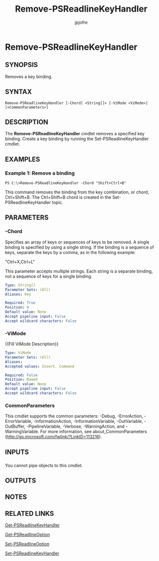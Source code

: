 ﻿---
author: jpjofre
description: 
external help file: Microsoft.PowerShell.PSReadLine.dll-Help.xml
keywords: powershell, cmdlet
manager: carolz
ms.date: 2016-10-11
ms.prod: powershell
ms.technology: powershell
ms.topic: reference
online version: http://go.microsoft.com/fwlink/?LinkId=822012
schema: 2.0.0
title: Remove-PSReadlineKeyHandler
---

# Remove-PSReadlineKeyHandler

## SYNOPSIS
Removes a key binding.

## SYNTAX

```
Remove-PSReadlineKeyHandler [-Chord] <String[]> [-ViMode <ViMode>] [<CommonParameters>]
```

## DESCRIPTION
The **Remove-PSReadlineKeyHandler** cmdlet removes a specified key binding.
Create a key binding by running the Set-PSReadlineKeyHandler cmdlet.

## EXAMPLES

### Example 1: Remove a binding
```
PS C:\>Remove-PSReadlineKeyHandler -Chord "Shift+Ctrl+B"
```

This command removes the binding from the key combination, or chord, Ctrl+Shift+B.
The Ctrl+Shift+B chord is created in the Set-PSReadlineKeyHandler topic.

## PARAMETERS

### -Chord
Specifies an array of  keys or sequences of keys to be removed.
A single binding is specified by using a single string.
If the binding is a sequence of keys, separate the keys by a comma, as in the following example: 

"Ctrl+X,Ctrl+L" 

This parameter accepts multiple strings.
Each string is a separate binding, not a sequence of keys for a single binding.

```yaml
Type: String[]
Parameter Sets: (All)
Aliases: Key

Required: True
Position: 0
Default value: None
Accept pipeline input: False
Accept wildcard characters: False
```

### -ViMode
{{Fill ViMode Description}}

```yaml
Type: ViMode
Parameter Sets: (All)
Aliases: 
Accepted values: Insert, Command

Required: False
Position: Named
Default value: None
Accept pipeline input: False
Accept wildcard characters: False
```

### CommonParameters
This cmdlet supports the common parameters: -Debug, -ErrorAction, -ErrorVariable, -InformationAction, -InformationVariable, -OutVariable, -OutBuffer, -PipelineVariable, -Verbose, -WarningAction, and -WarningVariable. For more information, see about_CommonParameters (http://go.microsoft.com/fwlink/?LinkID=113216).

## INPUTS

###  
You cannot pipe objects to this cmdlet.

## OUTPUTS

## NOTES

## RELATED LINKS

[Get-PSReadlineKeyHandler](.\Get-PSReadlineKeyHandler.md)

[Get-PSReadlineOption](.\Get-PSReadlineOption.md)

[Set-PSReadlineOption](.\Set-PSReadlineOption.md)

[Set-PSReadlineKeyHandler](.\Set-PSReadlineKeyHandler.md)

